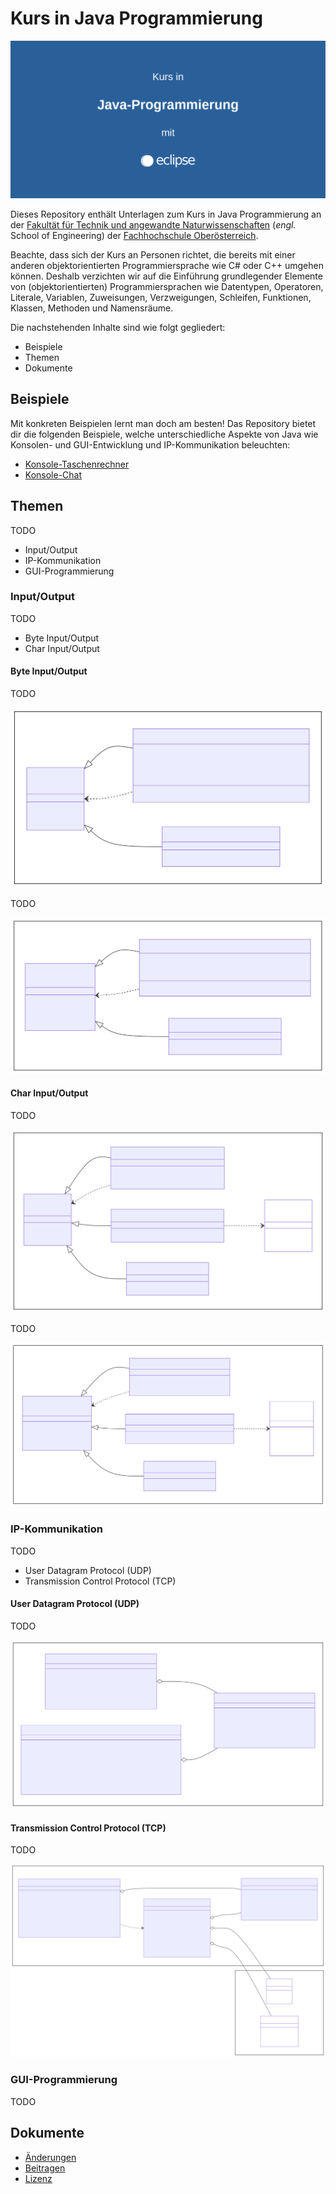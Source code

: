 # Kurs in Java Programmierung

![](./Grafiken/Social-Preview.png)

Dieses Repository enthält Unterlagen zum Kurs in Java Programmierung an der [Fakultät für Technik und angewandte Naturwissenschaften](https://fh-ooe.at/campus-wels) (*engl.* School of Engineering) der [Fachhochschule Oberösterreich](https://fh-ooe.at/).

Beachte, dass sich der Kurs an Personen richtet, die bereits mit einer anderen objektorientierten Programmiersprache wie C# oder C++ umgehen können. Deshalb verzichten wir auf die Einführung grundlegender Elemente von (objektorientierten) Programmiersprachen wie Datentypen, Operatoren, Literale, Variablen, Zuweisungen, Verzweigungen, Schleifen, Funktionen, Klassen, Methoden und Namensräume.

Die nachstehenden Inhalte sind wie folgt gegliedert:

* Beispiele
* Themen
* Dokumente

## Beispiele

Mit konkreten Beispielen lernt man doch am besten! Das Repository bietet dir die folgenden Beispiele, welche unterschiedliche Aspekte von Java wie Konsolen- und GUI-Entwicklung und IP-Kommunikation beleuchten:

* [Konsole-Taschenrechner](./Quellen/Konsole-Taschenrechner/)
* [Konsole-Chat](./Quellen/Konsole-Chat/)

## Themen

TODO

* Input/Output
* IP-Kommunikation
* GUI-Programmierung

### Input/Output

TODO

* Byte Input/Output
* Char Input/Output

#### Byte Input/Output

TODO

![](./Grafiken/IO/InputStream.svg)

TODO

![](./Grafiken/IO/OutputStream.svg)

#### Char Input/Output

TODO

![](./Grafiken/IO/Reader.svg)

TODO

![](./Grafiken/IO/Writer.svg)

### IP-Kommunikation

TODO

* User Datagram Protocol (UDP)
* Transmission Control Protocol (TCP)

#### User Datagram Protocol (UDP)

TODO

![](./Grafiken/Net/UDP.svg)


#### Transmission Control Protocol (TCP)

TODO

![](./Grafiken/Net/TCP.svg)

### GUI-Programmierung

TODO

## Dokumente

* [Änderungen](./CHANGELOG.md)
* [Beitragen](./CONTRIBUTING.md)
* [Lizenz](./LICENSE.md)